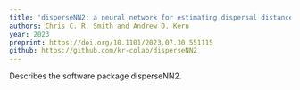 ```yaml
---
title: 'disperseNN2: a neural network for estimating dispersal distance from georeferenced polymorphism data'
authors: Chris C. R. Smith and Andrew D. Kern
year: 2023
preprint: https://doi.org/10.1101/2023.07.30.551115
github: https://github.com/kr-colab/disperseNN2
---
```


Describes the software package disperseNN2.
